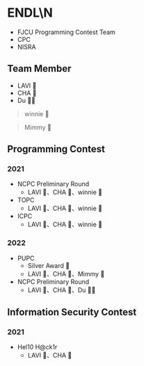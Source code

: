 # ENDL\N
* FJCU Programming Contest Team
* CPC
* NISRA

## Team Member

* LAVI :hedgehog:
* CHA :hamster:
* Du :polar_bear:

> winnie :whale:

> Mimmy :poodle:

## Programming Contest

### 2021
* NCPC Preliminary Round
    * LAVI :hedgehog:、CHA :hamster:、winnie :whale:
* TOPC
    * LAVI :hedgehog:、CHA :hamster:、winnie :whale:
* ICPC
    * LAVI :hedgehog:、CHA :hamster:、winnie :whale:

### 2022
* PUPC
    * Silver Award :2nd_place_medal:
    * LAVI :hedgehog:、CHA :hamster:、Mimmy :poodle:
* NCPC Preliminary Round
    * LAVI :hedgehog:、CHA :hamster:、Du :polar_bear:

## Information Security Contest

### 2021
* Hel10 H@ck1r
    * LAVI :hedgehog:、CHA :hamster: